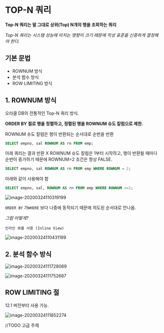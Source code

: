 # TOP-N 쿼리

**Top-N 쿼리는 말 그대로 상위(Top) N개의 행을 조회하는 쿼리**

*Top-N 쿼리는 시스템 성능에 미치는 영향이 크기 때문에 작성 표준을 신중하게 결정해야 한다.* 

## 기본 문법

- ROWNUM 방식
- 분석 함수 방식
- ROW LIMITING 방식



## 1. ROWNUM 방식

오라클 DB의 전통적인 Top-N 쿼리 방식.

**ORDER BY 절로 행을 정렬하고, 정렬된 행을 ROWNUM 슈도 칼럼으로 제한.**



ROWNUM 슈도 칼럼은 행이 반환되는 순서대로 순번을 반환

```sql
SELECT empno, sal ROWNUM AS rn FROM emp;
```

아래 쿼리는 결과 반환 X ROWNUM 슈도 칼럼은 1부터 시작하고, 행이 반환될 때마다 순번이 증가하기 때문에 ROWNUM=2 조건은 항상 FALSE.

```sql
SELECT empno, sal ROWNUM AS rn FROM emp WHERE ROWNUM = 2;
```



아래와 같이 사용해야 함

```sql
SELECT empno, sal, ROWNUM AS rn FROM emp WHERE ROWNUM <=2;
```

![image-20200324110319199](https://tva1.sinaimg.cn/large/00831rSTgy1gd4sg0nm22j31440qewrz.jpg)



`ORDER BY` 가`WHERE` 보다 나중에 동작되기 때문에 의도된 순서대로 안나옴.

*그럼 어떻게?*



`인라인 뷰를 사용 (Inline View)`

![image-20200324110431199](https://tva1.sinaimg.cn/large/00831rSTgy1gd4shabx7cj30u00w9e2l.jpg)



## 2. 분석 함수 방식

![image-20200324111728069](https://tva1.sinaimg.cn/large/00831rSTgy1gd4suqxltvj312a0l2wn9.jpg)

![image-20200324111752687](https://tva1.sinaimg.cn/large/00831rSTgy1gd4svbyajbj30u011l7wh.jpg)

## ROW LIMITING 절

12.1 버전부터 사용 가능.

![image-20200324111852274](https://tva1.sinaimg.cn/large/00831rSTgy1gd4sw8twvmj30y70u0kim.jpg)

//TODO 고급 주제